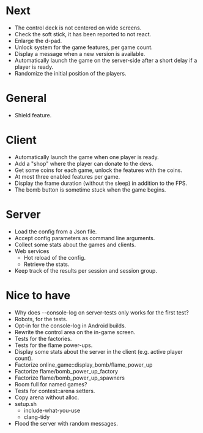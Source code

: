 # Next

- The control deck is not centered on wide screens.
- Check the soft stick, it has been reported to not react.
- Enlarge the d-pad.
- Unlock system for the game features, per game count.
- Display a message when a new version is available.
- Automatically launch the game on the server-side after a short delay
  if a player is ready.
- Randomize the initial position of the players.

# General

- Shield feature.

# Client

- Automatically launch the game when one player is ready.
- Add a "shop" where the player can donate to the devs.
- Get some coins for each game, unlock the features with the coins.
- At most three enabled features per game.
- Display the frame duration (without the sleep) in addition to the FPS.
- The bomb button is sometime stuck when the game begins.

# Server

- Load the config from a Json file.
- Accept config parameters as command line arguments.
- Collect some stats about the games and clients.
- Web services
  - Hot reload of the config.
  - Retrieve the stats.
- Keep track of the results per session and session group.

# Nice to have

- Why does --console-log on server-tests only works for the first test?
- Robots, for the tests.
- Opt-in for the console-log in Android builds.
- Rewrite the control area on the in-game screen.
- Tests for the factories.
- Tests for the flame power-ups.
- Display some stats about the server in the client (e.g. active player
  count).
- Factorize online_game::display_bomb/flame_power_up
- Factorize flame/bomb_power_up_factory
- Factorize flame/bomb_power_up_spawners
- Room full for named games?
- Tests for contest::arena setters.
- Copy arena without alloc.
- setup.sh
  - include-what-you-use
  - clang-tidy
- Flood the server with random messages.
